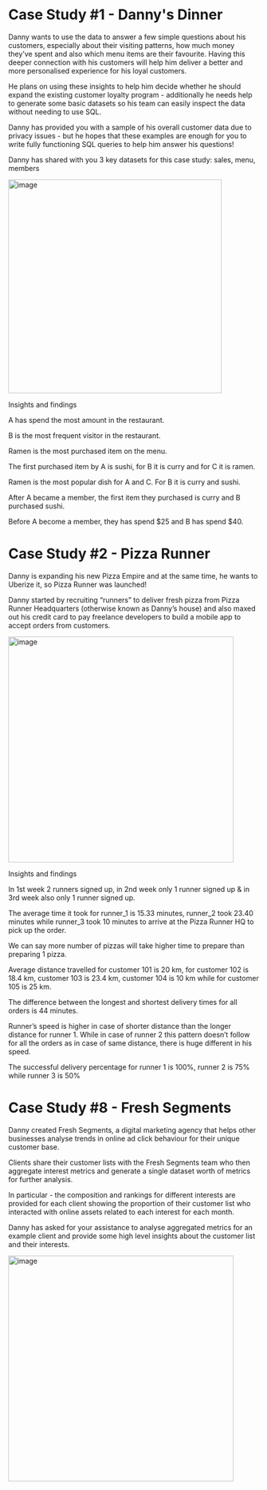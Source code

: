 # Case Study #1 - Danny's Dinner

Danny wants to use the data to answer a few simple questions about his customers, especially about their visiting patterns, how much money they’ve spent and also which menu items are their favourite. Having this deeper connection with his customers will help him deliver a better and more personalised experience for his loyal customers.

He plans on using these insights to help him decide whether he should expand the existing customer loyalty program - additionally he needs help to generate some basic datasets so his team can easily inspect the data without needing to use SQL.

Danny has provided you with a sample of his overall customer data due to privacy issues - but he hopes that these examples are enough for you to write fully functioning SQL queries to help him answer his questions!

Danny has shared with you 3 key datasets for this case study: sales, menu, members

<img width="428" alt="image" src="https://github.com/toanpm03/SQL-8-Week-Challenge/assets/131639954/4db52756-e732-4fa3-8734-26f0ba6af46d">

Insights and findings

A has spend the most amount in the restaurant.

B is the most frequent visitor in the restaurant.

Ramen is the most purchased item on the menu.

The first purchased item by A is sushi, for B it is curry and for C it is ramen.

Ramen is the most popular dish for A and C. For B it is curry and sushi.

After A became a member, the first item they purchased is curry and B purchased sushi.

Before A become a member, they has spend $25 and B has spend $40.

# Case Study #2 - Pizza Runner
Danny is expanding his new Pizza Empire and at the same time, he wants to Uberize it, so Pizza Runner was launched!

Danny started by recruiting “runners” to deliver fresh pizza from Pizza Runner Headquarters (otherwise known as Danny’s house) and also maxed out his credit card to pay freelance developers to build a mobile app to accept orders from customers.

<img width="452" alt="image" src="https://github.com/toanpm03/SQL-8-Week-Challenge/assets/131639954/b80977db-ac70-40fd-b013-a45979651eb5">

Insights and findings

In 1st week 2 runners signed up, in 2nd week only 1 runner signed up & in 3rd week also only 1 runner signed up.

The average time it took for runner_1 is 15.33 minutes, runner_2 took 23.40 minutes while runner_3 took 10 minutes to arrive at the Pizza Runner HQ to pick up the order.

We can say more number of pizzas will take higher time to prepare than preparing 1 pizza.

Average distance travelled for customer 101 is 20 km, for customer 102 is 18.4 km, customer 103 is 23.4 km, customer 104 is 10 km while for customer 105 is 25 km.

The difference between the longest and shortest delivery times for all orders is 44 minutes.

Runner’s speed is higher in case of shorter distance than the longer distance for runner 1. While in case of runner 2 this pattern doesn’t follow for all the orders as in case of same distance, there is huge different in his speed.

The successful delivery percentage for runner 1 is 100%, runner 2 is 75% while runner 3 is 50%

# Case Study #8 - Fresh Segments
Danny created Fresh Segments, a digital marketing agency that helps other businesses analyse trends in online ad click behaviour for their unique customer base.

Clients share their customer lists with the Fresh Segments team who then aggregate interest metrics and generate a single dataset worth of metrics for further analysis.

In particular - the composition and rankings for different interests are provided for each client showing the proportion of their customer list who interacted with online assets related to each interest for each month.

Danny has asked for your assistance to analyse aggregated metrics for an example client and provide some high level insights about the customer list and their interests.

<img width="452" alt="image" src="https://github.com/toanpm03/SQL-8-Week-Challenge/assets/131639954/c7b589cf-487a-469b-8955-86dddadb40ab">



